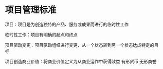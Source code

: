 # 项目管理标准
项目：项目是为创造独特的产品、服务或成果而进行的临时性工作

临时性工作：项目有明确的起点和终点

项目驱动变更：项目驱动组织进行变更、从一个状态转到另一个状态达成特定的目标

项目创造商业价值：将商业价值定义为从商业运作中获得效益 有形货币 无形商誉